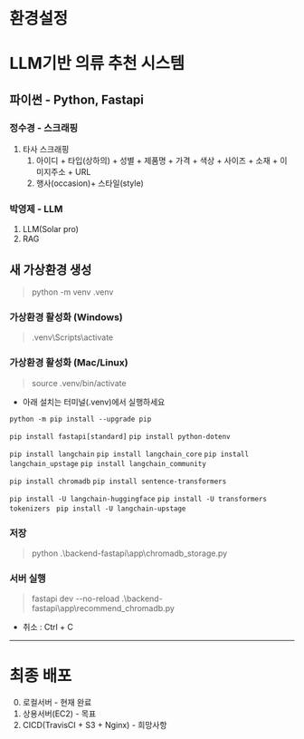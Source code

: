 # 환경설정

# LLM기반 의류 추천 시스템

## 파이썬 - Python, Fastapi
### 정수경 - 스크래핑
1. 타사 스크래핑
    1. 아이디 + 타입(상하의) + 성별 + 제품명 + 가격 + 색상 + 사이즈 + 소재 + 이미지주소 + URL
    2. 행사(occasion)+ 스타일(style)

### 박영제 - LLM
1. LLM(Solar pro)
2. RAG

## 새 가상환경 생성
> python -m venv .venv
### 가상환경 활성화 (Windows)
> .venv\Scripts\activate
### 가상환경 활성화 (Mac/Linux)
> source .venv/bin/activate

* 아래 설치는 터미널(.venv)에서 실행하세요

`python -m pip install --upgrade pip`

`pip install fastapi[standard]`
`pip install python-dotenv`

`pip install langchain`
`pip install langchain_core`
`pip install langchain_upstage`
`pip install langchain_community`

`pip install chromadb`
`pip install sentence-transformers`

`pip install -U langchain-huggingface`
`pip install -U transformers tokenizers `
`pip install -U langchain-upstage`

### 저장
> python .\backend-fastapi\app\chromadb_storage.py 

### 서버 실행
> fastapi dev --no-reload .\backend-fastapi\app\recommend_chromadb.py
- 취소 : Ctrl + C

---

# 최종 배포
0) 로컬서버 - 현재 완료
1) 상용서버(EC2) - 목표
2) CICD(TravisCI + S3 + Nginx) - 희망사항